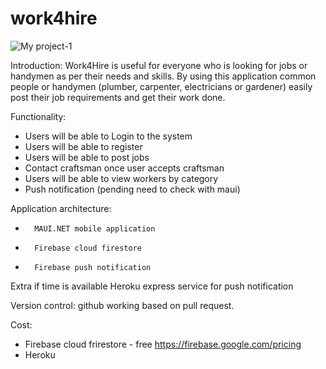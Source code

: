 # work4hire
![My project-1](https://user-images.githubusercontent.com/106410851/197012920-46fdf96c-68ce-4210-a998-de9d64610c8d.png)



Introduction: 
Work4Hire is useful for everyone who is looking for jobs or handymen as per their needs and skills. By using this application common people or handymen (plumber, carpenter, electricians or gardener) easily post their job requirements and get their work done.
 
Functionality: 
-   Users will be able to Login to the system
-  	Users will be able to register
-  	Users will be able to post jobs
-  	Contact craftsman once user accepts craftsman
-  	Users will be able to view workers by category
-  	Push notification (pending need to check with maui)
 
Application architecture:
-   	MAUI.NET mobile application
-   	Firebase cloud firestore
-   	Firebase push notification
Extra if time is available
Heroku express service for push notification

Version control: github working based on pull request.
 
Cost: 
- Firebase cloud frirestore - free https://firebase.google.com/pricing
- Heroku 



  
 


